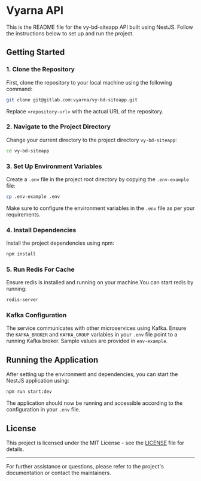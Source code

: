 # Vyarna API

This is the README file for the vy-bd-siteapp API built using NestJS. Follow the instructions below to set up and run
the
project.

## Getting Started

### 1. Clone the Repository

First, clone the repository to your local machine using the following command:

```bash
git clone git@gitlab.com:vyarna/vy-bd-siteapp.git
```

Replace `<repository-url>` with the actual URL of the repository.

### 2. Navigate to the Project Directory

Change your current directory to the project directory `vy-bd-siteapp`:

```bash
cd vy-bd-siteapp
```

### 3. Set Up Environment Variables

Create a `.env` file in the project root directory by copying the `.env-example` file:

```bash
cp .env-example .env
```

Make sure to configure the environment variables in the `.env` file as per your requirements.

### 4. Install Dependencies

Install the project dependencies using npm:

```bash
npm install
```

### 5. Run Redis For Cache

Ensure redis is installed and running on your machine.You can start redis by running:

```bash
redis-server
```

### Kafka Configuration

The service communicates with other microservices using Kafka. Ensure the
`KAFKA_BROKER` and `KAFKA_GROUP` variables in your `.env` file point to a running
Kafka broker. Sample values are provided in `env-example`.

## Running the Application

After setting up the environment and dependencies, you can start the NestJS application using:

```bash
npm run start:dev
```

The application should now be running and accessible according to the configuration in your `.env` file.

## License

This project is licensed under the MIT License - see the [LICENSE](LICENSE) file for details.

---

For further assistance or questions, please refer to the project's documentation or contact the maintainers.
